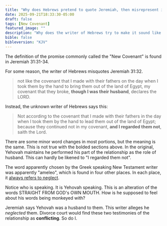 ```yaml
---
title: "Why does Hebrews pretend to quote Jeremiah, then misrepresent it?"
date: 2025-09-21T18:33:30-05:00
draft: false
tags: [New Covenant]
featured_image: ""
description: "Why does the writer of Hebrews try to make it sound like God neglected Israel when he in truth was a faithful husband? What agenda did he have altering God's own words as delivered to the prophet?"
bible: false
bibleversion: "KJV"
---
```


The definition of the promise commonly called the "New Covenant" is found in Jeremiah 31:31-34.

For some reason, the writer of Hebrews misquotes Jeremiah 31:32.

> not like the covenant that I made with their fathers on the day when I took them by the hand to bring them out of the land of Egypt, my covenant that they broke, **though I was their husband**, declares the LORD.

Instead, the unknown writer of Hebrews says this:

> Not according to the covenant that I made with their fathers in the day when I took them by the hand to lead them out of the land of Egypt; because they continued not in my covenant, **and I regarded them not**, saith the Lord.

There are some minor word changes in most portions, but the meaning is the same.  This is not true with the bolded sections above. In the original, Yehovah maintains he performed his part of the relationship as the role of husband. This can hardly be likened to "I regarded them not".

The word apparently chosen by the Greek speaking New Testament writer was apparently "ameleo", which is found in four other places.  In each place, it [always refers to neglect](https://www.blueletterbible.org/lexicon/g272/kjv/tr/0-1/).

Notice who is speaking. It is Yehovah speaking. This is an alteration of the words STRAIGHT FROM GOD's OWN MOUTH.  How is he supposed to feel about his words being monkeyed with?

Jeremiah says Yehovah was a husband to them. This writer alleges he *neglected* them.  Divorce court would find these two testimonies of the relationship as **conflicting**.  So do I. 